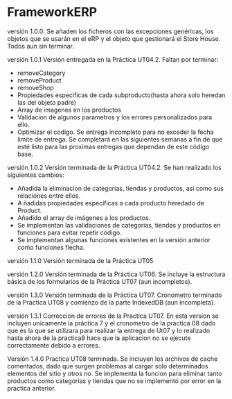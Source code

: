 # FrameworkERP

versión 1.0.0:
Se añaden los ficheros con las excepciones genéricas, los objetos que se usarán en el eRP
y el objeto que gestionará el Store House. Todos aun sin terminar.

versión 1.0.1
Versión entregada en la Práctica UT04.2. Faltan por terminar:
- removeCategory
- removeProduct
- removeShop
- Propiedades especificas de cada subproducto(hasta ahora solo heredan las del objeto padre)
- Array de imagenes en los productos
- Validacion de algunos parametros y los errores personalizados para ello.
- Optimizar el codigo.
Se entrega incompleto para no exceder la fecha limite de entrega. 
Se completará en las siguientes semanas a fin de que esté listo para las proximas entregas que dependan de este código base.

versión 1.0.2
Versión terminada de la Práctica UT04.2. Se han realizado los siguientes cambios:
- Añadida la eliminacion de categorias, tiendas y productos, asi como sus relaciones entre ellos.
- A ñadidas propiedades específicas a cada producto heredado de Product.
- Añadido el array de imágenes a los productos.
- Se implementan las validaciones de categorias, tiendas y productos en funciones para evitar repetir código.
- Se implementan algunas funciones existentes en la versión anterior como funciones flecha.

versión 1.1.0
Versión terminada de la Práctica UT05

versión 1.2.0
Versión terminada de la Práctica UT06. Se incluye la estructura básica de los formularios
de la Práctica UT07 (aun incompletos).

versión 1.3.0
Versión terminada de la Práctica UT07. Cronometro terminado de la Práctica UT08 y comienzo de la parte IndexedDB (aun incompleta).

versión 1.3.1
Correccion de errores de la Practica UT07. En esta version se incluyen unicamente la práctica 7 y el cronometro de la practica 08 dado que es la que se utilizara para realizar la entrega de Ut07 y lo realizado hasta ahora de la practica8 hace que la aplicacion no se ejecute correctamente debido a errores.

Versión 1.4.0
Practica UT08 terminada. Se incluyen los archivos de cache comentados, dado que surgen problemas al cargar solo determinados elementos del sitio y otros no.
Se implementa la funcion para eliminar tanto productos como categorias y tiendas que no se implementó por error en la practica anterior.